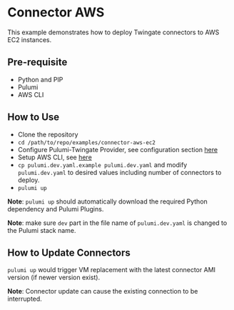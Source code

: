 # Connector AWS
This example demonstrates how to deploy Twingate connectors to AWS EC2 instances.

## Pre-requisite
* Python and PIP
* Pulumi
* AWS CLI

## How to Use
* Clone the repository
* `cd /path/to/repo/examples/connector-aws-ec2`
* Configure Pulumi-Twingate Provider, see configuration section [here](../../README.md)
* Setup AWS CLI, see [here](https://docs.aws.amazon.com/cli/latest/userguide/getting-started-quickstart.html)
* `cp pulumi.dev.yaml.example pulumi.dev.yaml` and modify `pulumi.dev.yaml` to desired values including number of connectors to deploy.
* `pulumi up`

**Note**: `pulumi up` should automatically download the required Python dependency and Pulumi Plugins.

**Note**: make sure `dev` part in the file name of `pulumi.dev.yaml` is changed to the Pulumi stack name.

## How to Update Connectors
`pulumi up` would trigger VM replacement with the latest connector AMI version (if newer version exist).

**Note**: Connector update can cause the existing connection to be interrupted. 